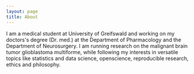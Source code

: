 ```yaml
---
layout: page
title: About
---
```


I am a medical student at University of Greifswald and working on my doctors's degree (Dr. med.) at the Department of Pharmacology and the Department of Neurosurgery.  I am running research on the malignant brain tumor glioblastoma multiforme, while following my interests in versatile topics like statistics and data science, openscience, reproducible research, ethics and philosophy.

